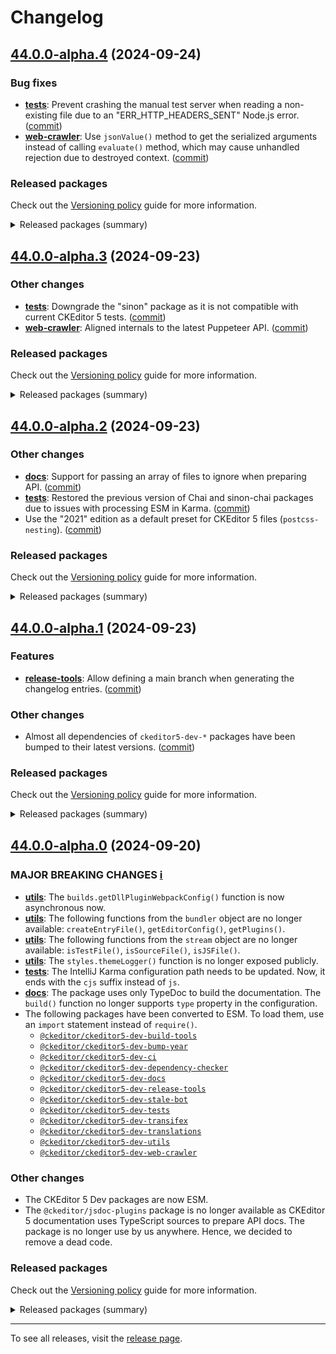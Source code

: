 Changelog
=========

## [44.0.0-alpha.4](https://github.com/ckeditor/ckeditor5-dev/compare/v44.0.0-alpha.3...v44.0.0-alpha.4) (2024-09-24)

### Bug fixes

* **[tests](https://www.npmjs.com/package/@ckeditor/ckeditor5-dev-tests)**: Prevent crashing the manual test server when reading a non-existing file due to an "ERR_HTTP_HEADERS_SENT" Node.js error. ([commit](https://github.com/ckeditor/ckeditor5-dev/commit/15a8f79e15a69ad4cec8365cb5d86cd731ba1953))
* **[web-crawler](https://www.npmjs.com/package/@ckeditor/ckeditor5-dev-web-crawler)**: Use `jsonValue()` method to get the serialized arguments instead of calling `evaluate()` method, which may cause unhandled rejection due to destroyed context. ([commit](https://github.com/ckeditor/ckeditor5-dev/commit/c89444e9598bffbd7b3d1070df607ac05d54c2d9))

### Released packages

Check out the [Versioning policy](https://ckeditor.com/docs/ckeditor5/latest/framework/guides/support/versioning-policy.html) guide for more information.

<details>
<summary>Released packages (summary)</summary>

Other releases:

* [@ckeditor/ckeditor5-dev-build-tools](https://www.npmjs.com/package/@ckeditor/ckeditor5-dev-build-tools/v/44.0.0-alpha.4): v44.0.0-alpha.3 => v44.0.0-alpha.4
* [@ckeditor/ckeditor5-dev-bump-year](https://www.npmjs.com/package/@ckeditor/ckeditor5-dev-bump-year/v/44.0.0-alpha.4): v44.0.0-alpha.3 => v44.0.0-alpha.4
* [@ckeditor/ckeditor5-dev-ci](https://www.npmjs.com/package/@ckeditor/ckeditor5-dev-ci/v/44.0.0-alpha.4): v44.0.0-alpha.3 => v44.0.0-alpha.4
* [@ckeditor/ckeditor5-dev-dependency-checker](https://www.npmjs.com/package/@ckeditor/ckeditor5-dev-dependency-checker/v/44.0.0-alpha.4): v44.0.0-alpha.3 => v44.0.0-alpha.4
* [@ckeditor/ckeditor5-dev-docs](https://www.npmjs.com/package/@ckeditor/ckeditor5-dev-docs/v/44.0.0-alpha.4): v44.0.0-alpha.3 => v44.0.0-alpha.4
* [@ckeditor/ckeditor5-dev-release-tools](https://www.npmjs.com/package/@ckeditor/ckeditor5-dev-release-tools/v/44.0.0-alpha.4): v44.0.0-alpha.3 => v44.0.0-alpha.4
* [@ckeditor/ckeditor5-dev-stale-bot](https://www.npmjs.com/package/@ckeditor/ckeditor5-dev-stale-bot/v/44.0.0-alpha.4): v44.0.0-alpha.3 => v44.0.0-alpha.4
* [@ckeditor/ckeditor5-dev-tests](https://www.npmjs.com/package/@ckeditor/ckeditor5-dev-tests/v/44.0.0-alpha.4): v44.0.0-alpha.3 => v44.0.0-alpha.4
* [@ckeditor/ckeditor5-dev-transifex](https://www.npmjs.com/package/@ckeditor/ckeditor5-dev-transifex/v/44.0.0-alpha.4): v44.0.0-alpha.3 => v44.0.0-alpha.4
* [@ckeditor/ckeditor5-dev-translations](https://www.npmjs.com/package/@ckeditor/ckeditor5-dev-translations/v/44.0.0-alpha.4): v44.0.0-alpha.3 => v44.0.0-alpha.4
* [@ckeditor/ckeditor5-dev-utils](https://www.npmjs.com/package/@ckeditor/ckeditor5-dev-utils/v/44.0.0-alpha.4): v44.0.0-alpha.3 => v44.0.0-alpha.4
* [@ckeditor/ckeditor5-dev-web-crawler](https://www.npmjs.com/package/@ckeditor/ckeditor5-dev-web-crawler/v/44.0.0-alpha.4): v44.0.0-alpha.3 => v44.0.0-alpha.4
* [@ckeditor/typedoc-plugins](https://www.npmjs.com/package/@ckeditor/typedoc-plugins/v/44.0.0-alpha.4): v44.0.0-alpha.3 => v44.0.0-alpha.4
</details>


## [44.0.0-alpha.3](https://github.com/ckeditor/ckeditor5-dev/compare/v44.0.0-alpha.2...v44.0.0-alpha.3) (2024-09-23)

### Other changes

* **[tests](https://www.npmjs.com/package/@ckeditor/ckeditor5-dev-tests)**: Downgrade the "sinon" package as it is not compatible with current CKEditor 5 tests. ([commit](https://github.com/ckeditor/ckeditor5-dev/commit/e94009abd804176cc381b9bac3de42b1da0db3da))
* **[web-crawler](https://www.npmjs.com/package/@ckeditor/ckeditor5-dev-web-crawler)**: Aligned internals to the latest Puppeteer API. ([commit](https://github.com/ckeditor/ckeditor5-dev/commit/d70d99ffeed4609de954bae936e6f01875ded5a8))

### Released packages

Check out the [Versioning policy](https://ckeditor.com/docs/ckeditor5/latest/framework/guides/support/versioning-policy.html) guide for more information.

<details>
<summary>Released packages (summary)</summary>

Other releases:

* [@ckeditor/ckeditor5-dev-build-tools](https://www.npmjs.com/package/@ckeditor/ckeditor5-dev-build-tools/v/44.0.0-alpha.3): v44.0.0-alpha.2 => v44.0.0-alpha.3
* [@ckeditor/ckeditor5-dev-bump-year](https://www.npmjs.com/package/@ckeditor/ckeditor5-dev-bump-year/v/44.0.0-alpha.3): v44.0.0-alpha.2 => v44.0.0-alpha.3
* [@ckeditor/ckeditor5-dev-ci](https://www.npmjs.com/package/@ckeditor/ckeditor5-dev-ci/v/44.0.0-alpha.3): v44.0.0-alpha.2 => v44.0.0-alpha.3
* [@ckeditor/ckeditor5-dev-dependency-checker](https://www.npmjs.com/package/@ckeditor/ckeditor5-dev-dependency-checker/v/44.0.0-alpha.3): v44.0.0-alpha.2 => v44.0.0-alpha.3
* [@ckeditor/ckeditor5-dev-docs](https://www.npmjs.com/package/@ckeditor/ckeditor5-dev-docs/v/44.0.0-alpha.3): v44.0.0-alpha.2 => v44.0.0-alpha.3
* [@ckeditor/ckeditor5-dev-release-tools](https://www.npmjs.com/package/@ckeditor/ckeditor5-dev-release-tools/v/44.0.0-alpha.3): v44.0.0-alpha.2 => v44.0.0-alpha.3
* [@ckeditor/ckeditor5-dev-stale-bot](https://www.npmjs.com/package/@ckeditor/ckeditor5-dev-stale-bot/v/44.0.0-alpha.3): v44.0.0-alpha.2 => v44.0.0-alpha.3
* [@ckeditor/ckeditor5-dev-tests](https://www.npmjs.com/package/@ckeditor/ckeditor5-dev-tests/v/44.0.0-alpha.3): v44.0.0-alpha.2 => v44.0.0-alpha.3
* [@ckeditor/ckeditor5-dev-transifex](https://www.npmjs.com/package/@ckeditor/ckeditor5-dev-transifex/v/44.0.0-alpha.3): v44.0.0-alpha.2 => v44.0.0-alpha.3
* [@ckeditor/ckeditor5-dev-translations](https://www.npmjs.com/package/@ckeditor/ckeditor5-dev-translations/v/44.0.0-alpha.3): v44.0.0-alpha.2 => v44.0.0-alpha.3
* [@ckeditor/ckeditor5-dev-utils](https://www.npmjs.com/package/@ckeditor/ckeditor5-dev-utils/v/44.0.0-alpha.3): v44.0.0-alpha.2 => v44.0.0-alpha.3
* [@ckeditor/ckeditor5-dev-web-crawler](https://www.npmjs.com/package/@ckeditor/ckeditor5-dev-web-crawler/v/44.0.0-alpha.3): v44.0.0-alpha.2 => v44.0.0-alpha.3
* [@ckeditor/typedoc-plugins](https://www.npmjs.com/package/@ckeditor/typedoc-plugins/v/44.0.0-alpha.3): v44.0.0-alpha.2 => v44.0.0-alpha.3
</details>


## [44.0.0-alpha.2](https://github.com/ckeditor/ckeditor5-dev/compare/v44.0.0-alpha.1...v44.0.0-alpha.2) (2024-09-23)

### Other changes

* **[docs](https://www.npmjs.com/package/@ckeditor/ckeditor5-dev-docs)**: Support for passing an array of files to ignore when preparing API. ([commit](https://github.com/ckeditor/ckeditor5-dev/commit/3c858289a5826c9fceddfb380a4e35d48b44a099))
* **[tests](https://www.npmjs.com/package/@ckeditor/ckeditor5-dev-tests)**: Restored the previous version of Chai and sinon-chai packages due to issues with processing ESM in Karma. ([commit](https://github.com/ckeditor/ckeditor5-dev/commit/833ac929e4193b6791c79cdc5df05e67539c0c7f))
* Use the "2021" edition as a default preset for CKEditor 5 files (`postcss-nesting`). ([commit](https://github.com/ckeditor/ckeditor5-dev/commit/ce3902d5855f1b3ba886dea1db195a5b27e22026))

### Released packages

Check out the [Versioning policy](https://ckeditor.com/docs/ckeditor5/latest/framework/guides/support/versioning-policy.html) guide for more information.

<details>
<summary>Released packages (summary)</summary>

Other releases:

* [@ckeditor/ckeditor5-dev-build-tools](https://www.npmjs.com/package/@ckeditor/ckeditor5-dev-build-tools/v/44.0.0-alpha.2): v44.0.0-alpha.1 => v44.0.0-alpha.2
* [@ckeditor/ckeditor5-dev-bump-year](https://www.npmjs.com/package/@ckeditor/ckeditor5-dev-bump-year/v/44.0.0-alpha.2): v44.0.0-alpha.1 => v44.0.0-alpha.2
* [@ckeditor/ckeditor5-dev-ci](https://www.npmjs.com/package/@ckeditor/ckeditor5-dev-ci/v/44.0.0-alpha.2): v44.0.0-alpha.1 => v44.0.0-alpha.2
* [@ckeditor/ckeditor5-dev-dependency-checker](https://www.npmjs.com/package/@ckeditor/ckeditor5-dev-dependency-checker/v/44.0.0-alpha.2): v44.0.0-alpha.1 => v44.0.0-alpha.2
* [@ckeditor/ckeditor5-dev-docs](https://www.npmjs.com/package/@ckeditor/ckeditor5-dev-docs/v/44.0.0-alpha.2): v44.0.0-alpha.1 => v44.0.0-alpha.2
* [@ckeditor/ckeditor5-dev-release-tools](https://www.npmjs.com/package/@ckeditor/ckeditor5-dev-release-tools/v/44.0.0-alpha.2): v44.0.0-alpha.1 => v44.0.0-alpha.2
* [@ckeditor/ckeditor5-dev-stale-bot](https://www.npmjs.com/package/@ckeditor/ckeditor5-dev-stale-bot/v/44.0.0-alpha.2): v44.0.0-alpha.1 => v44.0.0-alpha.2
* [@ckeditor/ckeditor5-dev-tests](https://www.npmjs.com/package/@ckeditor/ckeditor5-dev-tests/v/44.0.0-alpha.2): v44.0.0-alpha.1 => v44.0.0-alpha.2
* [@ckeditor/ckeditor5-dev-transifex](https://www.npmjs.com/package/@ckeditor/ckeditor5-dev-transifex/v/44.0.0-alpha.2): v44.0.0-alpha.1 => v44.0.0-alpha.2
* [@ckeditor/ckeditor5-dev-translations](https://www.npmjs.com/package/@ckeditor/ckeditor5-dev-translations/v/44.0.0-alpha.2): v44.0.0-alpha.1 => v44.0.0-alpha.2
* [@ckeditor/ckeditor5-dev-utils](https://www.npmjs.com/package/@ckeditor/ckeditor5-dev-utils/v/44.0.0-alpha.2): v44.0.0-alpha.1 => v44.0.0-alpha.2
* [@ckeditor/ckeditor5-dev-web-crawler](https://www.npmjs.com/package/@ckeditor/ckeditor5-dev-web-crawler/v/44.0.0-alpha.2): v44.0.0-alpha.1 => v44.0.0-alpha.2
* [@ckeditor/typedoc-plugins](https://www.npmjs.com/package/@ckeditor/typedoc-plugins/v/44.0.0-alpha.2): v44.0.0-alpha.1 => v44.0.0-alpha.2
</details>


## [44.0.0-alpha.1](https://github.com/ckeditor/ckeditor5-dev/compare/v44.0.0-alpha.0...v44.0.0-alpha.1) (2024-09-23)

### Features

* **[release-tools](https://www.npmjs.com/package/@ckeditor/ckeditor5-dev-release-tools)**: Allow defining a main branch when generating the changelog entries. ([commit](https://github.com/ckeditor/ckeditor5-dev/commit/8b5078e67ebbbe9e8a5a952fa18646dfca6a2563))

### Other changes

* Almost all dependencies of `ckeditor5-dev-*` packages have been bumped to their latest versions. ([commit](https://github.com/ckeditor/ckeditor5-dev/commit/2358a19113eb80f6204f39a1d0e0411810283ef2))

### Released packages

Check out the [Versioning policy](https://ckeditor.com/docs/ckeditor5/latest/framework/guides/support/versioning-policy.html) guide for more information.

<details>
<summary>Released packages (summary)</summary>

Releases containing new features:

* [@ckeditor/ckeditor5-dev-release-tools](https://www.npmjs.com/package/@ckeditor/ckeditor5-dev-release-tools/v/44.0.0-alpha.1): v44.0.0-alpha.0 => v44.0.0-alpha.1

Other releases:

* [@ckeditor/ckeditor5-dev-build-tools](https://www.npmjs.com/package/@ckeditor/ckeditor5-dev-build-tools/v/44.0.0-alpha.1): v44.0.0-alpha.0 => v44.0.0-alpha.1
* [@ckeditor/ckeditor5-dev-bump-year](https://www.npmjs.com/package/@ckeditor/ckeditor5-dev-bump-year/v/44.0.0-alpha.1): v44.0.0-alpha.0 => v44.0.0-alpha.1
* [@ckeditor/ckeditor5-dev-ci](https://www.npmjs.com/package/@ckeditor/ckeditor5-dev-ci/v/44.0.0-alpha.1): v44.0.0-alpha.0 => v44.0.0-alpha.1
* [@ckeditor/ckeditor5-dev-dependency-checker](https://www.npmjs.com/package/@ckeditor/ckeditor5-dev-dependency-checker/v/44.0.0-alpha.1): v44.0.0-alpha.0 => v44.0.0-alpha.1
* [@ckeditor/ckeditor5-dev-docs](https://www.npmjs.com/package/@ckeditor/ckeditor5-dev-docs/v/44.0.0-alpha.1): v44.0.0-alpha.0 => v44.0.0-alpha.1
* [@ckeditor/ckeditor5-dev-stale-bot](https://www.npmjs.com/package/@ckeditor/ckeditor5-dev-stale-bot/v/44.0.0-alpha.1): v44.0.0-alpha.0 => v44.0.0-alpha.1
* [@ckeditor/ckeditor5-dev-tests](https://www.npmjs.com/package/@ckeditor/ckeditor5-dev-tests/v/44.0.0-alpha.1): v44.0.0-alpha.0 => v44.0.0-alpha.1
* [@ckeditor/ckeditor5-dev-transifex](https://www.npmjs.com/package/@ckeditor/ckeditor5-dev-transifex/v/44.0.0-alpha.1): v44.0.0-alpha.0 => v44.0.0-alpha.1
* [@ckeditor/ckeditor5-dev-translations](https://www.npmjs.com/package/@ckeditor/ckeditor5-dev-translations/v/44.0.0-alpha.1): v44.0.0-alpha.0 => v44.0.0-alpha.1
* [@ckeditor/ckeditor5-dev-utils](https://www.npmjs.com/package/@ckeditor/ckeditor5-dev-utils/v/44.0.0-alpha.1): v44.0.0-alpha.0 => v44.0.0-alpha.1
* [@ckeditor/ckeditor5-dev-web-crawler](https://www.npmjs.com/package/@ckeditor/ckeditor5-dev-web-crawler/v/44.0.0-alpha.1): v44.0.0-alpha.0 => v44.0.0-alpha.1
* [@ckeditor/typedoc-plugins](https://www.npmjs.com/package/@ckeditor/typedoc-plugins/v/44.0.0-alpha.1): v44.0.0-alpha.0 => v44.0.0-alpha.1
</details>


## [44.0.0-alpha.0](https://github.com/ckeditor/ckeditor5-dev/compare/v43.0.0...v44.0.0-alpha.0) (2024-09-20)

### MAJOR BREAKING CHANGES [ℹ️](https://ckeditor.com/docs/ckeditor5/latest/framework/guides/support/versioning-policy.html#major-and-minor-breaking-changes)

* **[utils](https://www.npmjs.com/package/@ckeditor/ckeditor5-dev-utils)**: The `builds.getDllPluginWebpackConfig()` function is now asynchronous now.
* **[utils](https://www.npmjs.com/package/@ckeditor/ckeditor5-dev-utils)**: The following functions from the `bundler` object are no longer available: `createEntryFile()`, `getEditorConfig()`, `getPlugins()`.
* **[utils](https://www.npmjs.com/package/@ckeditor/ckeditor5-dev-utils)**: The following functions from the `stream` object are no longer available: `isTestFile()`, `isSourceFile()`, `isJSFile()`.
* **[utils](https://www.npmjs.com/package/@ckeditor/ckeditor5-dev-utils)**: The `styles.themeLogger()` function is no longer exposed publicly.
* **[tests](https://www.npmjs.com/package/@ckeditor/ckeditor5-dev-tests)**: The IntelliJ Karma configuration path needs to be updated. Now, it ends with the `cjs` suffix instead of `js`.
* **[docs](https://www.npmjs.com/package/@ckeditor/ckeditor5-dev-docs)**: The package uses only TypeDoc to build the documentation. The `build()` function no longer supports `type` property in the configuration.
* The following packages have been converted to ESM. To load them, use an `import` statement instead of `require()`.
  * [`@ckeditor/ckeditor5-dev-build-tools`](https://www.npmjs.com/package/@ckeditor/@ckeditor/ckeditor5-dev-build-tools)
  * [`@ckeditor/ckeditor5-dev-bump-year`](https://www.npmjs.com/package/@ckeditor/@ckeditor/ckeditor5-dev-bump-year)
  * [`@ckeditor/ckeditor5-dev-ci`](https://www.npmjs.com/package/@ckeditor/@ckeditor/ckeditor5-dev-ci)
  * [`@ckeditor/ckeditor5-dev-dependency-checker`](https://www.npmjs.com/package/@ckeditor/@ckeditor/ckeditor5-dev-dependency-checker)
  * [`@ckeditor/ckeditor5-dev-docs`](https://www.npmjs.com/package/@ckeditor/@ckeditor/ckeditor5-dev-docs)
  * [`@ckeditor/ckeditor5-dev-release-tools`](https://www.npmjs.com/package/@ckeditor/@ckeditor/ckeditor5-dev-release-tools)
  * [`@ckeditor/ckeditor5-dev-stale-bot`](https://www.npmjs.com/package/@ckeditor/@ckeditor/ckeditor5-dev-stale-bot)
  * [`@ckeditor/ckeditor5-dev-tests`](https://www.npmjs.com/package/@ckeditor/@ckeditor/ckeditor5-dev-tests)
  * [`@ckeditor/ckeditor5-dev-transifex`](https://www.npmjs.com/package/@ckeditor/@ckeditor/ckeditor5-dev-transifex)
  * [`@ckeditor/ckeditor5-dev-translations`](https://www.npmjs.com/package/@ckeditor/@ckeditor/ckeditor5-dev-translations)
  * [`@ckeditor/ckeditor5-dev-utils`](https://www.npmjs.com/package/@ckeditor/@ckeditor/ckeditor5-dev-utils)
  * [`@ckeditor/ckeditor5-dev-web-crawler`](https://www.npmjs.com/package/@ckeditor/@ckeditor/ckeditor5-dev-web-crawler)

### Other changes

* The CKEditor 5 Dev packages are now ESM.
* The `@ckeditor/jsdoc-plugins` package is no longer available as CKEditor 5 documentation uses TypeScript sources to prepare API docs. The package is no longer use by us anywhere. Hence, we decided to remove a dead code.

### Released packages

Check out the [Versioning policy](https://ckeditor.com/docs/ckeditor5/latest/framework/guides/support/versioning-policy.html) guide for more information.

<details>
<summary>Released packages (summary)</summary>

Other releases:

* [@ckeditor/ckeditor5-dev-build-tools](https://www.npmjs.com/package/@ckeditor/ckeditor5-dev-build-tools/v/44.0.0-alpha.0): v43.0.0 => v44.0.0-alpha.0
* [@ckeditor/ckeditor5-dev-bump-year](https://www.npmjs.com/package/@ckeditor/ckeditor5-dev-bump-year/v/44.0.0-alpha.0): v43.0.0 => v44.0.0-alpha.0
* [@ckeditor/ckeditor5-dev-ci](https://www.npmjs.com/package/@ckeditor/ckeditor5-dev-ci/v/44.0.0-alpha.0): v43.0.0 => v44.0.0-alpha.0
* [@ckeditor/ckeditor5-dev-dependency-checker](https://www.npmjs.com/package/@ckeditor/ckeditor5-dev-dependency-checker/v/44.0.0-alpha.0): v43.0.0 => v44.0.0-alpha.0
* [@ckeditor/ckeditor5-dev-docs](https://www.npmjs.com/package/@ckeditor/ckeditor5-dev-docs/v/44.0.0-alpha.0): v43.0.0 => v44.0.0-alpha.0
* [@ckeditor/ckeditor5-dev-release-tools](https://www.npmjs.com/package/@ckeditor/ckeditor5-dev-release-tools/v/44.0.0-alpha.0): v43.0.0 => v44.0.0-alpha.0
* [@ckeditor/ckeditor5-dev-stale-bot](https://www.npmjs.com/package/@ckeditor/ckeditor5-dev-stale-bot/v/44.0.0-alpha.0): v43.0.0 => v44.0.0-alpha.0
* [@ckeditor/ckeditor5-dev-tests](https://www.npmjs.com/package/@ckeditor/ckeditor5-dev-tests/v/44.0.0-alpha.0): v43.0.0 => v44.0.0-alpha.0
* [@ckeditor/ckeditor5-dev-transifex](https://www.npmjs.com/package/@ckeditor/ckeditor5-dev-transifex/v/44.0.0-alpha.0): v43.0.0 => v44.0.0-alpha.0
* [@ckeditor/ckeditor5-dev-translations](https://www.npmjs.com/package/@ckeditor/ckeditor5-dev-translations/v/44.0.0-alpha.0): v43.0.0 => v44.0.0-alpha.0
* [@ckeditor/ckeditor5-dev-utils](https://www.npmjs.com/package/@ckeditor/ckeditor5-dev-utils/v/44.0.0-alpha.0): v43.0.0 => v44.0.0-alpha.0
* [@ckeditor/ckeditor5-dev-web-crawler](https://www.npmjs.com/package/@ckeditor/ckeditor5-dev-web-crawler/v/44.0.0-alpha.0): v43.0.0 => v44.0.0-alpha.0
* [@ckeditor/typedoc-plugins](https://www.npmjs.com/package/@ckeditor/typedoc-plugins/v/44.0.0-alpha.0): v43.0.0 => v44.0.0-alpha.0
</details>

---

To see all releases, visit the [release page](https://github.com/ckeditor/ckeditor5-dev/releases).
